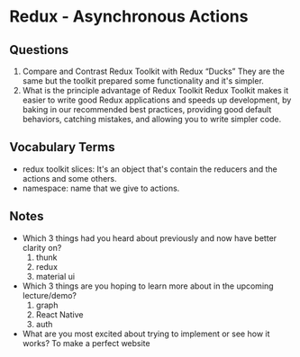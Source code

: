 # Redux - Asynchronous Actions

## Questions
1. Compare and Contrast Redux Toolkit with Redux “Ducks”
    They are the same but the toolkit prepared some functionality and it's simpler.
1. What is the principle advantage of Redux Toolkit
   Redux Toolkit makes it easier to write good Redux applications and speeds up development, by baking in our recommended best practices, providing good default behaviors, catching mistakes, and allowing you to write simpler code.



## Vocabulary Terms

* redux toolkit slices: It's an object that's contain the reducers and the actions and some others.
* namespace: name that we give to actions.
 


## Notes
* Which 3 things had you heard about previously and now have better clarity on?
    1. thunk
    1. redux
    1. material ui
* Which 3 things are you hoping to learn more about in the upcoming lecture/demo?
    1. graph
    1. React Native
    1. auth
* What are you most excited about trying to implement or see how it works?
To make a perfect website